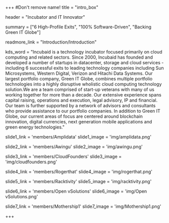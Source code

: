 +++
#Don't remove name!
title = "intro_box"

header = "Incubator and IT Innovator"

summary = ["6 High-Profile Exits", "100% Software-Driven", "Backing Green IT Globe"]

readmore_link = "Introduction/Introduction"

kds_word = "Incubaid is a technology incubator focused primarily on cloud computing and related sectors. Since 2000, Incubaid has founded and developed a number of startups in datacenter, storage and cloud services - including 6 successful exits to leading technology companies including Sun Microsystems, Western Digital, Verizon and Hitachi Data Systems. Our largest portfolio company, Green IT Globe, combines multiple portfolio technologies into a highly disruptive wholistic cloud computing technology solution.We are a team comprised of start-up veterans with many of us working together for more than a decade. Our extensive experience spans capital raising, operations and execution, legal advisory, IP and financial.  Our team is further supported by a network of advisors and consultants who provide assistance to our portfolio companies. In addition to Green IT Globe, our current areas of focus are centered around blockchain innovation, digital currencies, next generation mobile applications and green energy technologies."

slide1_link = 'members/Amplidata'
slide1_image = 'img/amplidata.png'

slide2_link = 'members/Awingu'
slide2_image = 'img/awingu.png'

slide3_link = 'members/CloudFounders'
slide3_image = 'img/cloudfounders.png'

slide4_link = 'members/Rogerthat'
slide4_image = 'img/rogerthat.png'

slide5_link = 'members/Racktivity'
slide5_image = 'img/racktivity.png'

slide6_link = 'members/Open vSolutions'
slide6_image = 'img/Open vSolutions.png'

slide7_link = 'members/Mothership1'
slide7_image = 'img/Mothership1.png'

+++

